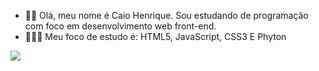 - 👋🏾 Olá, meu nome é Caio Henrique. Sou estudando de programação com foco em desenvolvimento web front-end.
- 👨🏾‍💻 Meu foco de estudo é: HTML5, JavaScript, CSS3 E Phyton

<!---
Caioblackneo/Caioblackneo is a ✨ special ✨ repository because its `README.md` (this file) appears on your GitHub profile.
You can click the Preview link to take a look at your changes.
--->

[<img src="https://img.shields.io/badge/linkedin-%230077B5.svg?&style=for-the-badge&logo=linkedin&logoColor=white"/>](https://www.linkedin.com/in/caio-henrique-da-silva-30771b14b/)
